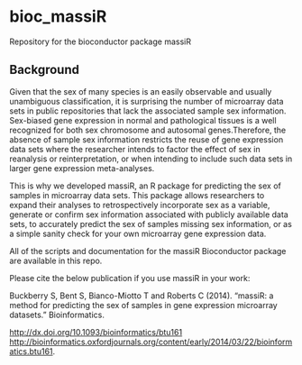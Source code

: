bioc_massiR
===========

Repository for the bioconductor package massiR

Background
------------
Given that the sex of many species is an easily observable and usually unambiguous classification, it is surprising the number of microarray data sets in public repositories that lack the associated sample sex information. Sex-biased gene expression in normal and pathological tissues is a well recognized for both sex chromosome and autosomal genes.Therefore, the absence of sample sex information restricts the reuse of gene expression data sets where the researcher intends to factor the effect of sex in reanalysis or reinterpretation, or when intending to include such data sets in larger gene expression meta-analyses. 

This is why we developed massiR, an R package for predicting the sex of samples in microarray data sets. This package allows researchers to expand their analyses to retrospectively incorporate sex as a variable, generate or confirm sex information associated with publicly available data sets, to accurately predict the sex of samples missing sex information, or as a simple sanity check for your own microarray gene expression data.

All of the scripts and documentation for the massiR Bioconductor package are available in this repo.

Please cite the below publication if you use massiR in your work:

Buckberry S, Bent S, Bianco-Miotto T and Roberts C (2014). “massiR: a method for predicting the sex of samples in gene expression microarray datasets.” Bioinformatics.

http://dx.doi.org/10.1093/bioinformatics/btu161
http://bioinformatics.oxfordjournals.org/content/early/2014/03/22/bioinformatics.btu161.

